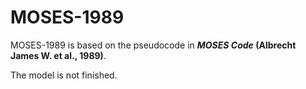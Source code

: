 # MOSES-1989
MOSES-1989 is based on the pseudocode in **_MOSES Code_ (Albrecht James W. et al., 1989)**.

The model is not finished.
